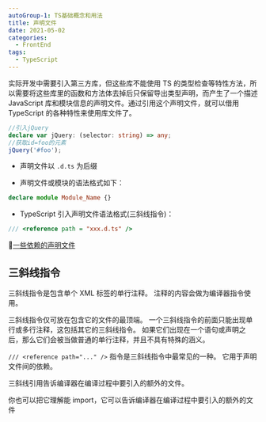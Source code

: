 ```yaml
---
autoGroup-1: TS基础概念和用法
title: 声明文件
date: 2021-05-02
categories:
  - FrontEnd
tags:
  - TypeScript
---
```


实际开发中需要引入第三方库，但这些库不能使用 TS 的类型检查等特性方法，所以需要将这些库里的函数和方法体去掉后只保留导出类型声明，而产生了一个描述 JavaScript 库和模块信息的声明文件。通过引用这个声明文件，就可以借用 TypeScript 的各种特性来使用库文件了。

```ts
//引入jQuery
declare var jQuery: (selector: string) => any;
//获取id=foo的元素
jQuery('#foo');
```

- 声明文件以 `.d.ts` 为后缀

- 声明文件或模块的语法格式如下：

```ts
declare module Module_Name {}
```

- TypeScript 引入声明文件语法格式(三斜线指令)：

```ts
/// <reference path = "xxx.d.ts" />
```

:link:[一些依赖的声明文件](https://www.npmjs.com/~types?activeTab=packages)

## 三斜线指令

三斜线指令是包含单个 XML 标签的单行注释。 注释的内容会做为编译器指令使用。

三斜线指令仅可放在包含它的文件的最顶端。 一个三斜线指令的前面只能出现单行或多行注释，这包括其它的三斜线指令。 如果它们出现在一个语句或声明之后，那么它们会被当做普通的单行注释，并且不具有特殊的涵义。

`/// <reference path="..." />` 指令是三斜线指令中最常见的一种。 它用于声明文件间的依赖。

三斜线引用告诉编译器在编译过程中要引入的额外的文件。

你也可以把它理解能 import，它可以告诉编译器在编译过程中要引入的额外的文件
